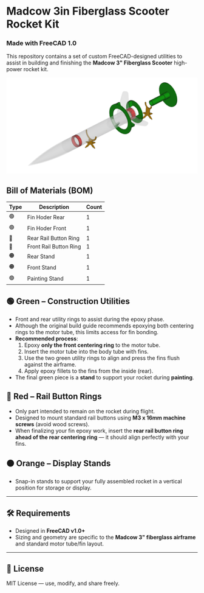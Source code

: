 # Madcow 3in Fiberglass Scooter Rocket Kit
### Made with FreeCAD 1.0

This repository contains a set of custom FreeCAD-designed utilities to assist in building and finishing the **Madcow 3" Fiberglass Scooter** high-power rocket kit.

![Madcow 3in Fiberglass Scooter Utility Set](Madcow%203in%20Fiberglass%20Scooter%20Utility%20Set.png)

## Bill of Materials (BOM)
| Type | Description | Count |
| -------- | ------- | ------- |
| 🟢 | Fin Hoder Rear | 1 |
| 🟢 | Fin Hoder Front | 1 |
| 🔴 | Rear Rail Button Ring | 1 |
| 🔴 | Front Rail Button Ring | 1 |
| 🟠 | Rear Stand | 1 |
| 🟠 | Front Stand | 1 |
| 🟢 | Painting Stand | 1 |

## 🟢 Green – Construction Utilities
- Front and rear utility rings to assist during the epoxy phase.
- Although the original build guide recommends epoxying both centering rings to the motor tube, this limits access for fin bonding.
- **Recommended process**:
  1. Epoxy **only the front centering ring** to the motor tube.
  2. Insert the motor tube into the body tube with fins.
  3. Use the two green utility rings to align and press the fins flush against the airframe.
  4. Apply epoxy fillets to the fins from the inside (rear).
- The final green piece is a **stand** to support your rocket during **painting**.

## 🔴 Red – Rail Button Rings
- Only part intended to remain on the rocket during flight.
- Designed to mount standard rail buttons using **M3 x 16mm machine screws** (avoid wood screws).
- When finalizing your fin epoxy work, insert the **rear rail button ring ahead of the rear centering ring** — it should align perfectly with your fins.

## 🟠 Orange – Display Stands
- Snap-in stands to support your fully assembled rocket in a vertical position for storage or display.

---

## 🛠 Requirements
- Designed in **FreeCAD v1.0+**
- Sizing and geometry are specific to the **Madcow 3" fiberglass airframe** and standard motor tube/fin layout.

---

## 📜 License
MIT License — use, modify, and share freely.

